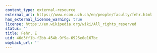 ```yaml
---
content_type: external-resource
external_url: https://www.econ.uzh.ch/en/people/faculty/fehr.html
has_external_license_warning: true
license: https://en.wikipedia.org/wiki/All_rights_reserved
status: ''
title: Fehr, E
uid: 46d3ff1b-f2bb-454b-9f9a-6926e0e167bc
wayback_url: ''
---
```

